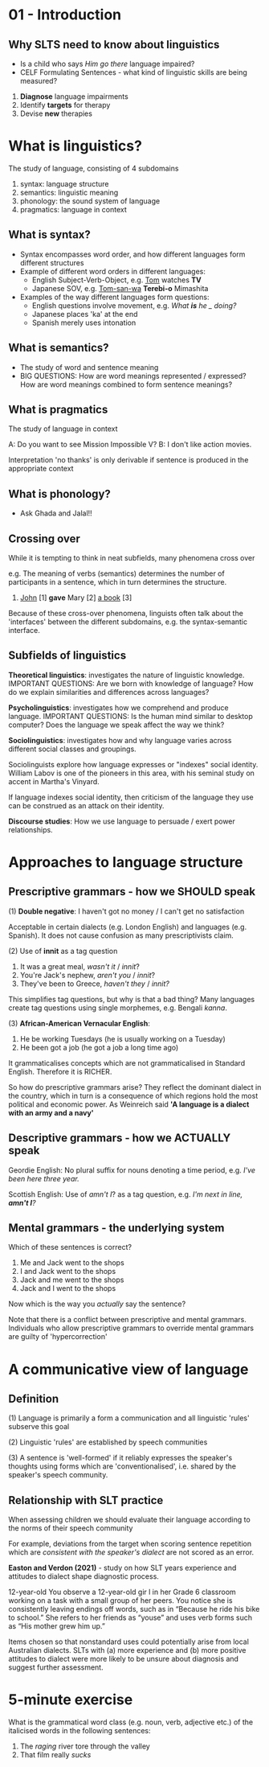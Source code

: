 # 01 - Introduction

## Why SLTS need to know about linguistics

- Is a child who says _Him go there_ language impaired?
- CELF Formulating Sentences - what kind of linguistic skills are being measured?

1. __Diagnose__ language impairments
2. Identify __targets__ for therapy
3. Devise __new__ therapies


# What is linguistics?

The study of language, consisting of 4 subdomains

1. syntax: language structure
2. semantics: linguistic meaning
3. phonology: the sound system of language
4. pragmatics: language in context

## What is syntax?

- Syntax encompasses word order, and how different languages form different structures
- Example of different word orders in different languages:
  - English Subject-Verb-Object, e.g. <u>Tom</u> watches **TV**
  - Japanese SOV, e.g. <u>Tom-san-wa</u> **Terebi-o** Mimashita
- Examples of the way different languages form questions:
  - English questions involve movement, e.g. _What __is__ he _ doing?_
  - Japanese places 'ka' at the end
  - Spanish merely uses intonation

## What is semantics?

- The study of word and sentence meaning
- BIG QUESTIONS: How are word meanings represented / expressed? How are word meanings combined to form sentence meanings?

## What is pragmatics

The study of language in context

A: Do you want to see Mission Impossible V?
B: I don't like action movies.

Interpretation 'no thanks' is only derivable if sentence is produced in the appropriate context

## What is phonology?

- Ask Ghada and Jalal!!

## Crossing over

While it is tempting to think in neat subfields, many phenomena cross over

e.g. The meaning of verbs (semantics) determines the number of participants in a sentence, which in turn determines the structure.

1. <u>John</u> [1] **gave** Mary [2] <u>a book</u> [3]

Because of these cross-over phenomena, linguists often talk about the 'interfaces' between the different subdomains, e.g. the syntax-semantic interface.

## Subfields of linguistics

__Theoretical linguistics__: investigates the nature of linguistic knowledge. IMPORTANT QUESTIONS: Are we born with knowledge of language? How do we explain similarities and differences across languages?

__Psycholinguistics__: investigates how we comprehend and produce language. IMPORTANT QUESTIONS: Is the human mind similar to desktop computer? Does the language we speak affect the way we think?

__Sociolinguistics__: investigates how and why language varies across different social classes and groupings.

Sociolinguists explore how language expresses or "indexes" social identity. William Labov is one of the pioneers in this area, with his seminal study on accent in Martha's Vinyard.

If language indexes social identity, then criticism of the language they use can be construed as an attack on their identity.

__Discourse studies__: How we use language to persuade / exert power relationships.

# Approaches to language structure

## Prescriptive grammars - how we SHOULD speak

(1) **Double negative**: I haven't got no money / I can't get no satisfaction

Acceptable in certain dialects (e.g. London English) and languages (e.g. Spanish). It does not cause confusion as many prescriptivists claim.

(2) Use of **innit** as a tag question

1. It was a great meal, _wasn't it_ / _innit_?
2. You're Jack's nephew, _aren't you_ / _innit_?
3. They've been to Greece, _haven't they_ / _innit?_

This simplifies tag questions, but why is that a bad thing? Many languages create tag questions using single morphemes, e.g. Bengali _kanna_.

(3) **African-American Vernacular English**:

1. He be working Tuesdays (he is usually working on a Tuesday)
2. He been got a job (he got a job a long time ago)

It grammaticalises concepts which are not grammaticalised in Standard English. Therefore it is RICHER.

So how do prescriptive grammars arise? They reflect the dominant dialect in the country, which in turn is a consequence of which regions hold the most political and economic power. As Weinreich said **'A language is a dialect with an army and a navy'**

## Descriptive grammars - how we ACTUALLY speak

Geordie English: No plural suffix for nouns denoting a time period, e.g. *I've been here three year.*

Scottish English: Use of _amn't I_? as a tag question, e.g. _I'm next in line, **amn't I**?_

## Mental grammars - the underlying system

Which of these sentences is correct?

1. Me and Jack went to the shops
2. I and Jack went to the shops
3. Jack and me went to the shops
4. Jack and I went to the shops

Now which is the way you _actually_ say the sentence?

Note that there is a conflict between prescriptive and mental grammars. Individuals who allow prescriptive grammars to override mental grammars are guilty of 'hypercorrection'

# A communicative view of language

## Definition

(1) Language is primarily a form a communication and all linguistic 'rules' subserve this goal

(2) Linguistic 'rules' are established by speech communities

(3) A sentence is 'well-formed' if it reliably expresses the speaker's thoughts using forms which are 'conventionalised', i.e. shared by the speaker's speech community.

## Relationship with SLT practice

When assessing children we should evaluate their language according to the norms of their speech community

For example, deviations from the target when scoring sentence repetition which are _consistent with the speaker's dialect_ are not scored as an error.

**Easton and Verdon (2021)** - study on how SLT years experience and attitudes to dialect shape diagnostic process.

12-year-old You observe a 12-year-old gir l in her Grade 6 classroom working on a task with a small group of her peers. You notice she is consistently leaving endings off words, such as in “Because he ride his bike to school.” She refers to her friends as “youse” and uses verb forms such as “His mother grew him up.”

Items chosen so that nonstandard uses could potentially arise from local Australian dialects. SLTs with (a) more experience and (b) more positive attitudes to dialect were more likely to be unsure about diagnosis and suggest further assessment.

# 5-minute exercise

What is the grammatical word class (e.g. noun, verb, adjective etc.) of the italicised words in the following sentences:

1. The _raging_ river tore through the valley
2. That film really _sucks_

